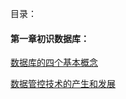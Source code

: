 目录：

#### 第一章初识数据库：

[数据库的四个基本概念](数据库系统概论\第一讲初识数据库\数据库的四个基本概念.md)

[数据管控技术的产生和发展](数据库系统概论/第一讲初识数据库/数据管控技术的产生和发展.md)

